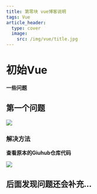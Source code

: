 ```yaml
---
title: 第零块 vue博客说明
tags: Vue
article_header:
  type: cover
  image:
    src: /img/vue/title.jpg
---
```




# 初始Vue

**一些问题**

<!--more-->



## 第一个问题

![](https://pic.imgdb.cn/item/61e7f75d2ab3f51d9144dcb6.jpg)

### 解决方法

**查看原本的Giuhub仓库代码**

![](https://pic.imgdb.cn/item/61e7d0382ab3f51d911c43ea.jpg)



## 后面发现问题还会补充...

